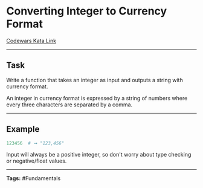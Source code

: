# Converting Integer to Currency Format

[Codewars Kata Link](https://www.codewars.com/kata/54e9554c92ad5650fe00022b/python)

---

## Task

Write a function that takes an integer as input and outputs a string with currency format.

An integer in currency format is expressed by a string of numbers where every three characters are separated by a comma.

---

## Example

```python
123456  # ➞ "123,456"
```

Input will always be a positive integer, so don't worry about type checking or negative/float values.

---

**Tags:** #Fundamentals